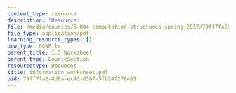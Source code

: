 ```yaml
---
content_type: resource
description: 'Resource:'
file: /media/courses/6-004-computation-structures-spring-2017/79ff7fa28d6aec43d3b75fb24f278463_information_worksheet.pdf
file_type: application/pdf
learning_resource_types: []
ocw_type: OCWFile
parent_title: 1.3 Worksheet
parent_type: CourseSection
resourcetype: Document
title: information_worksheet.pdf
uid: 79ff7fa2-8d6a-ec43-d3b7-5fb24f278463
---
```

